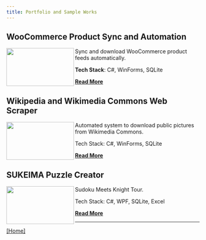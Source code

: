 ```yaml
---
title: Portfolio and Sample Works
---
```


## WooCommerce Product Sync and Automation

<a href="./woocommerce-sync/">
  <img align="left" width="176" height="99" src="https://i.ytimg.com/vi/ZKwrOLgueik/mqdefault.jpg" />
</a>

Sync and download WooCommerce product feeds automatically.

**Tech Stack**: C#, WinForms, SQLite

[**Read More**](./woocommerce-sync/)


## Wikipedia and Wikimedia Commons Web Scraper

<a href="./wikimedia-commons-scraper/">
  <img align="left" width="176" height="99" src="https://i.ytimg.com/vi/_BeI7Uu2GO0/mqdefault.jpg" />
</a>

Automated system to download public pictures from Wikimedia Commons.

Tech Stack: C#, WinForms, SQLite

[**Read More**](./wikimedia-commons-scraper/)

## SUKEIMA Puzzle Creator

<a href="./sukeima/">
  <img align="left" width="176" height="99" src="https://i.ytimg.com/vi/An_tdG8PZGA/mqdefault.jpg" />
</a>

Sudoku Meets Knight Tour.

Tech Stack: C#, WPF, SQLite, Excel

[**Read More**](./sukeima/)

---

[[Home]](/)
